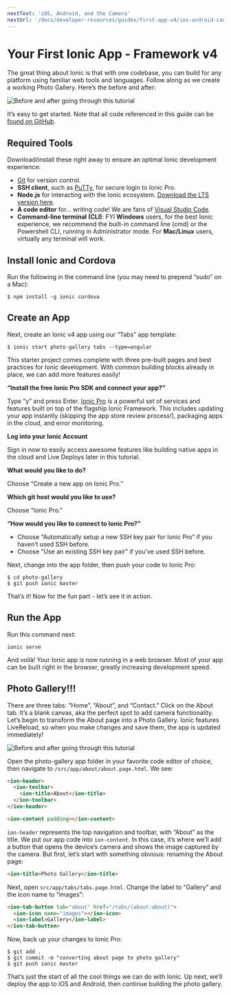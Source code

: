 ```yaml
---
nextText: 'iOS, Android, and the Camera'
nextUrl: '/docs/developer-resources/guides/first-app-v4/ios-android-camera'
---
```


# Your First Ionic App - Framework v4

<p class="intro">
The great thing about Ionic is that with one codebase, you can build for any platform using familiar web tools and languages. Follow along as we create a working Photo Gallery. Here’s the before and after:
</p>

![Before and after going through this tutorial](/docs/assets/img/guides/first-app-v3/gallery-combined.png)

It’s easy to get started. Note that all code referenced in this guide can be [found on GitHub](https://github.com/ionic-team/photo-gallery-tutorial-ionic4/).

## Required Tools
Download/install these right away to ensure an optimal Ionic development experience:
* [Git](https://git-scm.com/downloads) for version control.
* <strong>SSH client</strong>, such as [PuTTy](https://www.putty.org/), for secure login to Ionic Pro.
* <strong>Node.js</strong> for interacting with the Ionic ecosystem. [Download the LTS version here](https://nodejs.org/en/).
* <strong>A code editor</strong> for... writing code! We are fans of [Visual Studio Code](https://code.visualstudio.com/).
* <strong>Command-line terminal (CLI)</strong>: FYI <strong>Windows</strong> users, for the best Ionic experience, we recommend the built-in command line (cmd) or the Powershell CLI, running in Administrator mode. For <strong>Mac/Linux</strong> users, virtually any terminal will work.

## Install Ionic and Cordova
Run the following in the command line (you may need to prepend “sudo” on a Mac):

```shell
$ npm install -g ionic cordova
```

## Create an App
Next, create an Ionic v4 app using our “Tabs” app template:

```shell
$ ionic start photo-gallery tabs --type=angular
```

This starter project comes complete with three pre-built pages and best practices for Ionic development. With common building blocks already in place, we can add more features easily!

<strong>“Install the free Ionic Pro SDK and connect your app?”</strong>

Type “y” and press Enter. [Ionic Pro](https://ionicframework.com/pro) is a powerful set of services and features built on top of the flagship Ionic Framework. This includes updating your app instantly (skipping the app store review process!), packaging apps in the cloud, and error monitoring.

<strong>Log into your Ionic Account</strong>

Sign in now to easily access awesome features like building native apps in the cloud and Live Deploys later in this tutorial. 

<strong>What would you like to do?</strong>

Choose “Create a new app on Ionic Pro.”

<strong>Which git host would you like to use?</strong>

Choose “Ionic Pro.”

<strong>“How would you like to connect to Ionic Pro?”</strong>

* Choose “Automatically setup a new SSH key pair for Ionic Pro” if you haven’t used SSH before.
* Choose “Use an existing SSH key pair” if you’ve used SSH before. 

Next, change into the app folder, then push your code to Ionic Pro:

```shell
$ cd photo-gallery
$ git push ionic master
```

That’s it! Now for the fun part - let’s see it in action.

## Run the App
Run this command next:

```shell
ionic serve
```

And voilà! Your Ionic app is now running in a web browser. Most of your app can be built right in the browser, greatly increasing development speed.

## Photo Gallery!!!
There are three tabs: “Home”, “About”, and “Contact.” Click on the About tab. It’s a blank canvas, aka the perfect spot to add camera functionality. Let’s begin to transform the About page into a Photo Gallery. Ionic features LiveReload, so when you make changes and save them, the app is updated immediately!

![Before and after going through this tutorial](/docs/assets/img/guides/first-app-v3/email-photogallery.gif)

Open the photo-gallery app folder in your favorite code editor of choice, then navigate to `/src/app/about/about.page.html`. We see:

```html
<ion-header>
  <ion-toolbar>
    <ion-title>About</ion-title>
  </ion-toolbar>
</ion-header>

<ion-content padding></ion-content>
```

`ion-header` represents the top navigation and toolbar, with “About” as the title. We put our app code into `ion-content`. In this case, it’s where we’ll add a button that opens the device’s camera and shows the image captured by the camera. But first, let’s start with something obvious: renaming the About page:

```html
<ion-title>Photo Gallery</ion-title>
```

Next, open `src/app/tabs/tabs.page.html`. Change the label to “Gallery” and the icon name to “images”:

```html
<ion-tab-button tab="about" href="/tabs/(about:about)">
  <ion-icon name="images"></ion-icon>
  <ion-label>Gallery</ion-label>
</ion-tab-button>
```

Now, back up your changes to Ionic Pro:

```shell
$ git add .
$ git commit -m "converting about page to photo gallery"
$ git push ionic master
```

That’s just the start of all the cool things we can do with Ionic. Up next, we’ll deploy the app to iOS and Android, then continue building the photo gallery.